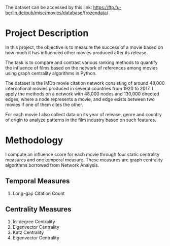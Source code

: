 The dataset can be accessed by this link: https://ftp.fu-berlin.de/pub/misc/movies/database/frozendata/

# Project Description

In this project, the objective is to measure the success of a movie based on how much it has influenced other movies produced after its release. 

The task is to compare and contrast various ranking methods to quantify the influence of films based on the network of references among movies using graph centrality algorithms in Python. 

The dataset is the IMDb movie citation network consisting of around 48,000 international movies produced in several countries from 1920 to 2017. I apply the methods on a network with 48,000 nodes and 130,000 directed edges, where a node represents a movie, and edge exists between two movies if one of them cites the other. 

For each movie I also collect data on its year of release, genre and country of origin to analyze patterns in the film industry based on such features.

# Methodology

I compute an influence score for each movie through four static centrality measures and one temporal measure. These measures are graph centrality algorithms borrowed from Network Analysis.

## Temporal Measures

1. Long-gap Citation Count

## Centrality Measures

1. In-degree Centrality
2. Eigenvector Centrality
3. Katz Centrality
4. Eigenvector Centrality

<!-- Finally, I derive a list of films that can be considered the most influential in the history of cinema.  --> 
